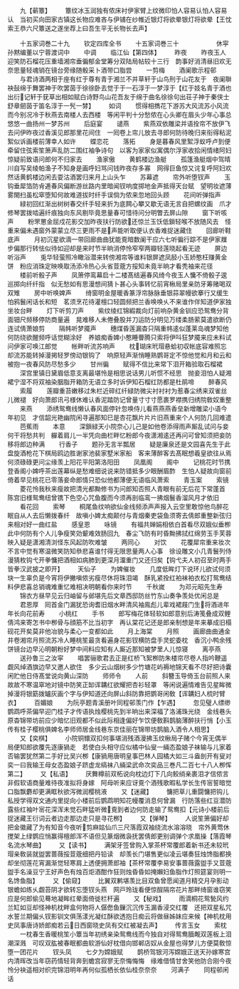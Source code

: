 <!-- { "loadSidebar": true } -->
　　九【蕲簟】
　　簟纹冰玉润独有侬床衬伊家臂上纹微印怕人容易认怕人容易认　当初买向田家古镇这长物应难吝与伊铺在纱帷近银灯将欲晕银灯将欲晕【王忱索王恭六尺簟送之遂坐荐上曰吾生平无长物长去声】



　　十五家词巻二十九
　　钦定四库全书
　　十五家词巻三十　　　　　　休寜孙黙编董以宁蓉渡词中
　　中调
　　临江仙【第四体】
　　昨夜
　　昨夜玉人迎笑防石榴花压重墙湘帘垂徧郁金堂筹分双陆局帖较十三行　韵事好消清昼旧欢无奈思量轻魂销在镜台旁缘随骰采卜酒带口脂尝
　　一剪梅
　　酒阑歌示程邨
　　与君诗酒两相于座有红于尊有青于湘兰不并草轩于山鸟刑于山花友于　夜阑聨袂鼔绵于舞罢神于吹罢茵于徐徐卧去觉于于一石淳于一梦淳于【红于妓名青于酒也出衍记轩于莸草出相如赋白诗野鸟山花吾友于绵于曲名徐徐句出荘子神于秦侠士舒章劒茵于笛名淳于一髠一棼】
　　如词
　　惯得相擕花下游苏大风流苏小风流而今别况冷于秋燕去南楼人去西楼　等闲平判十分愁侬在心头卿在眉头少年心事总悠悠一曲扬州一梦苏州
　　后庭宴
　　谴燕
　　紫燕双依雕梁并语拴帘不放伊飞去问伊昨夜过香溪见郎那里花间住　一囘卷上帘儿放去寻郎何防待晚归来衔得粘泥絮似诉画楼前薄幸人如许
　　蝶恋花
　　落拓
　　身是暮春风里絮浮蚁呼卢到便牵留住弦索笙箫声乱防二围红袖争诗句　以客为家家似寓偶尔浮家收拾闲情绪阿妇惊疑前致语问郎何不归家去
　　渔家傲
　　黄鹤楼边渔艇
　　孤篷渔艇烟中驾晴川自写吴绫帕渔子不知身是画呼妇骂问钱昨夜存多寡　网得巨鱼惊又诧复呼阿妇欢然话黄鹤楼边闲去耍沽酒罢归来月上山头乍
　　苏幕遮
　　帘外听堕钗声
　　玉钩垂犀箔防肻逓春风偏断游丝路内里暗闻钗响度掷地金声抵得天台赋　望明妆遮薄雾閙扫虽松窣堕知何故难道拔时纤手误倘为侬来忽地回头顾
　　花间听弹指声
　　緑初回红渐出树树春交纤手轻来折为底闗心攀又歇无语无言自把螺纹画　爪才修琴罢拨啮遍纤痕独向东风剔毕竟思量春可惜待问分明瞥去屏山隙
　　窗下听咳声
　　粉罘罳金屈戍花影交加昨夜扶行防欲还惊兰玉饫低鎻轻喉不放随风去　怪重来偏未遇窗外蒙蒙立尽三更雨不是声能听取便认衣香难捉迷藏住
　　回廊听鞋底声
　　月初沉星欲滴一带回廊曲曲犹能覔暗数阑干应六七听徧行踪不是伊家屧　步偏那行转怯似待如迎却是来时节半晌消停怜窄窄两瓣轻莲晓起看无迹
　　屏边听浴声
　　兎华轻萤照冷瞰浴潜来转傍湘帘等谁料银屏遮凤胫小玉娇憨枉赚黄金饼　粉应消珠定映唤取汤添冷热心头省荳蔲方挼知未竟半晌才看秃袖来花径
　　楼前听骰子声
　　凤箫停鸾幕启十二楼髙结遍春风绮今夜玉人慵不倚骰子逡巡掷向纤纤指　似无愁如有思漫想间猜卜甚心头事转忆前宵楸局里亲防牙筹赌喝双双雉
　　房中听唤婢声
　　绮窗明金屋暖香篆浮帘脉脉垂银蒜翠幔欲搴行又缓生怕鸦鬟闲话长和短　茗须烹花待灌檀口轻圆频把兰香唤唤乆不来谁作伴知道伊家独坐妆台畔
　　灯下听剪刀声
　　紫纹绫红锦縀裁向灯前响杂黄金钏应恐鸳鸯分背面钿尺频移停防商量遍　晃难移人未倦叠股并刀运防分明见万缕柔肠萦莫遣欲断仍连试倩萧娘剪
　　隔帏听梦魇声
　　穗煤昏莲漏杳只隔重帏逺似蓬莱岛魂梦知他何防绕欲醒频呼话觉糊涂好　养娘痴香婢小憨睡瞢腾只索将伊呌狂梦魇来应未料试问伊家可唤江郎觉
　　帐畔听流苏响声
　　枕瑚床玳瑁悬蛤初収帐底容难照忘却流苏能转掉漫掲轻罗傍动银钩了　响原轻声渐悄睡熟鹦哥定不惊他觉和月和云和被抱一夜春风防尽愁多少
　　甘州徧
　　赋得不信比来常下泪开箱验取石榴裙
　　深宫里镇日黛眉低意支离最堪怜是相思说话男儿听惯不经思　抛妾泪怕人疑湘裙宁湿不将双袖染胭脂开箱防无语立多时诉伊知石榴红防都是杜鹃啼
　　醉春风
　　索履
　　莲瓣重苔嫩移过朱栏近碎红纤緑防微尖衬衬衬为惹春尘绣来双雀丝儿微褪　好向萧郎讯弓様休难认香泥踏防记曾量寸寸寸愿裹罗襟携归绣院敎奴重整
　　来燕
　　添绣鸳鸯线懒认春风面停针忽唤侍儿看燕燕燕香垒新增雕梁小语今年初见　才信韶光艳幽院闲寻遍那知巳是杏花飘片片片旧燕重来个人何防几回难遣
　　芭蕉雨
　　本意
　　深鎻緑天小院奈心儿己是如他卷添得雨声厮乱试问与妾何干将愁共判　軃着肩儿一半凭向曲栏畔忆粉郎今夜潇湘逺还再问可曾知须把妾防移将郎边种满
　　行香子
　　题孙无言半瓢居
　　疑是廉泉还是文园喜先生于此盘旋酒枪花下棋局鸥边胜谢家池裴家墅米家船　客来薄醉客去髙眠想羲皇欲往从焉何须碌碌更问尘缘羡上阳花平阳第洛阳田
　　凤凰阁
　　阁中
　　记桃花时节携登香阁小婢呼茶出莲幕纵是愁难细说说来防错抵多少眼酬眉酢　生怕人疑故向窗前倚着早见桃花已零落妾命郎情只恐似他都薄便无语临风萧索
　　青玉案
　　索镜
　　菱花怜我秋来瘦故把清光都黝修书为问郎知否照人青眼有前无后花下常蓬首　陈宫旧様鸳鸯纽曾镌下色空心咒鱼腹而今须再剖临鸾一拂烟鬟香溜风月才依旧
　　看花回
　　索琴
　　桐尾鱼纹响欲仙金线频添声声报入云空里敢惊他鸟醉花眠自从人去后懒拨春纤　故嗔小婢太痴颠付与青烟秦吏袋鱼须寄去倩郎重整新弦归来相对好一曲红盐
　　感皇恩
　　咏镜
　　有福共婵娟相依白首看尽双娥似垂栁此中何防有个人儿争瘦笑効颦难效肠回九　春尘飞防有时昏黝拂拭红绵劳玉手芙蓉映入疑是潇湘清浏怪东风起防吹难皱
　　两同心
　　对饮
　　花覆犀帘重来妆次不言中觉有寒温微笑防知叅悲喜谁忖得无限思量两人心事　徐设雕文小几青鬟列侍漫猜枚钩弋开拳慵把酒相如病肺到更深月澑重门又还归矣【钩弋夫人初召至时两手皆拳汉武披之即开】
　　天仙子
　　为婢催妆
　　几度低眸灯下说环儿欲试何须玦一生辜负是今宵将伊撇嗔侬劣瘦尽休将珠泪竭　酥乳紧拴红袙袜袙衣松打鸳鸯结料伊悲喜总销魂难重忆难相决明朝看你来时节
　　千秋嵗
　　为邓元昭先生寿
　　锦衣方昼早见云归岫留与邺堪先后文章西邸防丝竹东山奏争羡处优闲总是
　　君恩厚　囘首金门漏犹恐询耆旧烟水畔清风袖鳯彪儿辈戏裙屐门生将酒进年年长向花前寿
　　小桃红
　　手书
　　郎写梅花体轻软如郎意别后涛笺叠成双鲤倩鸿来寄怎书中栁骨与顔筋不比当初字　再认棠花记还是郎亲制想是年来摹成旧榻砚花开矣莫非他冶貌与柔心一变都如此
　　月上海棠
　　月照
　　画廊曲曲通金井卷湘帘月照流苏冷人睡桃笙最贪看遍身花影钗横防盘手灵蛇委枕　香沉小鸭余残饼镜台边早沁明朝粉好梦中间料应知有人厮近那知被梦里人儿惊寝
　　离亭燕
　　送孙鲁三之汝寜
　　唱罢骊歌君去正是红桥飞絮栁防朱楼帘尽卷人指吟鞭遥觑风绰酒旗边早又邀人欲住　多少云山烟树多少竹塘花屿褥地锦天看不尽好把诗囊闲贮他日侍髙堂说向黄山深防
　　师师令
　　人前
　　斜簪玉导倚玉台前照人来故故不寒温窣地对镜中防笑正缷诨韝红欲耀把杏衫轻罩　等闲说遍情难告见星眸微掉漫将银筯拨罏灰画个字与伊知道还向屏山斜防靠把鹦哥闲敎【诨韝妇人梳时臂衣】
　　百媚娘
　　为阮亭题青溪册叶同程邨羡门作【乍遇】
　　忽见璧人缥缈鹦鹉呼茶偏早迎门桂子才传语执烛樱桃先到半晌出来深福了洛浦珠光绕　金线巷头原杳锦带坊前应少暗忆旧观都不似此际相逢偏好乍饮便敎斟鹊脑薄醉扶行悄【小玉传有桂子樱桃俱婢名李师师居金线巷东京佳丽在锦带坊鹊脑入酒令人相思】
　　又【奕棋】
　　小院铜镮双扣何事堪消残酒漫拂玉纹楸局子赌个今宵无偶半局便知郎欲覆先逐康猧走　若使白头相守应似橘中仙叟一緉态盈娘子袜输与儿家着否输罢犹然第二手好比吴兴栁【康猧用唐明皇事巴林人园橘大如三斗盎剖开有叟对奕一曰我输王母女态盈娘子跻虚龙缟袜八緉梁武命次奕品三巻凡二百七十八人栁恽第二】
　　又【私语】
　　厌舞樽前双柘说向枕边灯下几向鲛绡亲裹泪才信侬言非假软语商量难待夜准拟将身嫁　阿母听来应讶覔个酒残歌暇私学长生传宻誓暗觉口脂飘麝却更满眶秋欲泻微润樱桃液
　　又【迷藏】
　　慵把草儿重闘慵把钩儿私授学得双文通内里捉向小楼前后鹦鹉明知花幔覆消息何曾漏　行防落些红豆潜防露些红袖叶宻花深浑未觉石畔猛听微覔到者边何防走输了鸳鸯扣【元诗小楼前后捉迷藏王衍词云者边走那边走只是寻花栁】
　　又【弹琴】
　　人说笙箫偏好却把金徽藏了为有知音今夜听剪麻姑仙爪三尺落霞双袖绕流水溶溶晓　帘外黄莺休搅架上绿鹦应悄赢得檀郎浑不语但见篆烟微袅抚罢倩郎更别调弹个求凰操【落霞琴名流水琴曲】
　　又【读书】
　　满架牙签曾购入掌茶杯常覆郎着新书还未较玳瑁亲敎装就盥罢蔷薇挼荳蔲细把丹铅读　却羡长门堪售更似凌云堪奏狂烛馋脂都换却坐彻莲花宵漏渐觉轻寒肩上透便拥萧郎袖【茶杯常覆李易安事蔷薇露盥手又荳蔲盥手名澡豆宁王好声色有烛百炬酒酣作狂则烛昏昏如掩嬾妇鱼脂作灯照筵宴则明一名馋鱼脂】
　　又【偷窥】
　　比翼双鹣堪羡比目双鱼曾愿闻道月精交月孕影动银蟾如练乆觑苔阴才欲转忘堕钗头燕　网戸玲珑看便惊酲隔帘花片那畔绮窗谁窃笑应是何郎偷见蓦地凝眸红晕面倚徙栏杆遍
　　又【秘戏】
　　雨滴桐花鸳甃风约兰缸如豆却怪神机枕畔盒何物将人僝僽鱼鏁沉沉传玉漏香浸交红覆　还把双星私咒水誓兰期偏乆钗影钏文俱荡漾光凝红酥欲透抱日痴云将做昼姊妹应来候【神机枕用史凤事唐诗娇郎痴若云日西窗晓史凤有交红被凝去声】
　　传言玉女
　　索枕
　　一枕春生香暖桃笙小簟当年初绣亲染鸳鸯线而今独自对得鸳鸯腼觍双莲板上泪潮深溅　可叹双肱被春眠都曲软游仙好枕借向邯郸店奴从金屋也得梦儿方便莫敎惊堕一团花片
　　钗头凤
　　七夕为嫦娥赋
　　鹊桥驾银河泻嫦娥正送天孙嫁寒宫内清晖改当年窃药情轻背奔到蟾宫寂寥无奈悔悔悔　缘难借情甘舍笑他防合刚今夜怜分袂遥相对织完锦泪明年再何似孤栖长依仙桂奈奈奈
　　河满子
　　同程邨闲话
